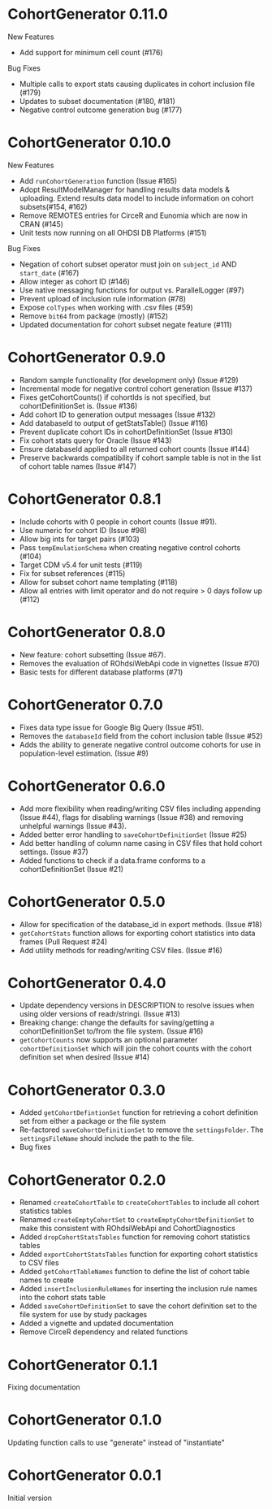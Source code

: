 CohortGenerator 0.11.0
=======================

New Features

- Add support for minimum cell count (#176)

Bug Fixes

- Multiple calls to export stats causing duplicates in cohort inclusion file (#179)
- Updates to subset documentation (#180, #181)
- Negative control outcome generation bug (#177)

CohortGenerator 0.10.0
=======================

New Features

- Add `runCohortGeneration` function (Issue #165)
- Adopt ResultModelManager for handling results data models & uploading. Extend results data model to include information on cohort subsets(#154, #162)
- Remove REMOTES entries for CirceR and Eunomia which are now in CRAN (#145)
- Unit tests now running on all OHDSI DB Platforms (#151)

Bug Fixes

- Negation of cohort subset operator must join on `subject_id` AND `start_date` (#167)
- Allow integer as cohort ID (#146)
- Use native messaging functions for output vs. ParallelLogger (#97)
- Prevent upload of inclusion rule information (#78)
- Expose `colTypes` when working with .csv files (#59)
- Remove `bit64` from package (mostly) (#152)
- Updated documentation for cohort subset negate feature (#111)

CohortGenerator 0.9.0
=======================
- Random sample functionality (for development only) (Issue #129)
- Incremental mode for negative control cohort generation (Issue #137)
- Fixes getCohortCounts() if cohortIds is not specified, but cohortDefinitionSet is. (Issue #136)
- Add cohort ID to generation output messages (Issue #132)
- Add databaseId to output of getStatsTable() (Issue #116)
- Prevent duplicate cohort IDs in cohortDefinitionSet (Issue #130)
- Fix cohort stats query for Oracle (Issue #143)
- Ensure databaseId applied to all returned cohort counts (Issue #144)
- Preserve backwards compatibility if cohort sample table is not in the list of cohort table names (Issue #147) 


CohortGenerator 0.8.1
=======================
- Include cohorts with 0 people in cohort counts (Issue #91).
- Use numeric for cohort ID (Issue #98)
- Allow big ints for target pairs (#103)
- Pass `tempEmulationSchema` when creating negative control cohorts (#104)
- Target CDM v5.4 for unit tests (#119)
- Fix for subset references (#115)
- Allow for subset cohort name templating (#118)
- Allow all entries with limit operator and do not require > 0 days follow up (#112)

CohortGenerator 0.8.0
=======================
- New feature: cohort subsetting (Issue #67).
- Removes the evaluation of ROhdsiWebApi code in vignettes (Issue #70)
- Basic tests for different database platforms (#71)

CohortGenerator 0.7.0
=======================
- Fixes data type issue for Google Big Query (Issue #51).
- Removes the `databaseId` field from the cohort inclusion table (Issue #52)
- Adds the ability to generate negative control outcome cohorts for use in population-level estimation. (Issue #9)

CohortGenerator 0.6.0
=======================
- Add more flexibility when reading/writing CSV files including appending (Issue #44), flags for disabling warnings (Issue #38) and removing unhelpful warnings (Issue #43).
- Added better error handling to `saveCohortDefinitionSet` (Issue #25)
- Add better handling of column name casing in CSV files that hold cohort settings. (Issue #37)
- Added functions to check if a data.frame conforms to a cohortDefinitionSet (Issue #21)

CohortGenerator 0.5.0
=======================
- Allow for specification of the database_id in export methods. (Issue #18)
- `getCohortStats` function allows for exporting cohort statistics into data frames (Pull Request #24)
- Add utility methods for reading/writing CSV files. (Issue #16)

CohortGenerator 0.4.0
=======================
- Update dependency versions in DESCRIPTION to resolve issues when using older versions of readr/stringi. (Issue #13)
- Breaking change: change the defaults for saving/getting a cohortDefinitionSet to/from the file system. (Issue #16)
- `getCohortCounts` now supports an optional parameter `cohortDefinitionSet` which will join the cohort counts with the cohort definition set when desired (Issue #14)

CohortGenerator 0.3.0
=======================
- Added `getCohortDefintionSet` function for retrieving a cohort definition set from either a package or the file system
- Re-factored `saveCohortDefinitionSet` to remove the `settingsFolder`. The `settingsFileName` should include the path to the file.
- Bug fixes

CohortGenerator 0.2.0
=======================

- Renamed `createCohortTable` to `createCohortTables` to include all cohort statistics tables
- Renamed `createEmptyCohortSet` to `createEmptyCohortDefinitionSet` to make this consistent with ROhdsiWebApi and CohortDiagnostics
- Added `dropCohortStatsTables` function for removing cohort statistics tables
- Added `exportCohortStatsTables` function for exporting cohort statistics to CSV files
- Added `getCohortTableNames` function to define the list of cohort table names to create
- Added `insertInclusionRuleNames` for inserting the inclusion rule names into the cohort stats table
- Added `saveCohortDefinitionSet` to save the cohort definition set to the file system for use by study packages
- Added a vignette and updated documentation
- Remove CirceR dependency and related functions

CohortGenerator 0.1.1
=======================

Fixing documentation

CohortGenerator 0.1.0
=======================

Updating function calls to use "generate" instead of "instantiate"

CohortGenerator 0.0.1
=======================

Initial version